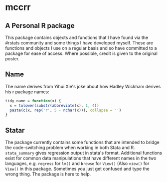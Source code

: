# mccrr
## A Personal R package

This package contains objects and functions that I have found via the #rstats community and some things I have developed myself. These are functions and objects I use on a regular basis and so have committed to a package for ease of access. Where possible, credit is given to the original poster.


## Name
The name derives from Yihui Xie's joke about how Hadley Wickham derives his r package names:
```r 
tidy_name = function(x) {
  x = tolower(substr(abbreviate(x), 1, 4))
  paste(c(x, rep('r', 5 - nchar(x))), collapse = '')
}
```
## Statar
The package currently contains some functions that are intended to bridge the code-switching problem when working in both Stata and R. `stata_summary` gives regression output in stata's format. Additional functions exist for common data manipulations that have different names in the two languages, e.g. `regress` for `lm()` and `browse` for `View()` (Also `view()` for `View()` in this package. Sometimes you just get confused and type the wrong thing. The package is here to help.
